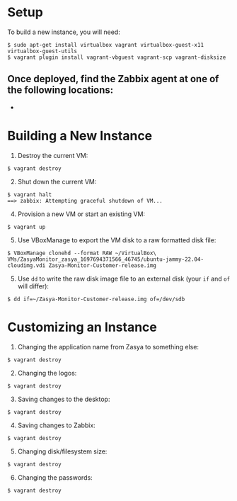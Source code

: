 # Setup

To build a new instance, you will need:
```
$ sudo apt-get install virtualbox vagrant virtualbox-guest-x11 virtualbox-guest-utils
$ vagrant plugin install vagrant-vbguest vagrant-scp vagrant-disksize
```

Once deployed, find the Zabbix agent at one of the following locations:
-
- 

# Building a New Instance

1. Destroy the current VM:

```
$ vagrant destroy 
```
2. Shut down the current VM:

```
$ vagrant halt
==> zabbix: Attempting graceful shutdown of VM...
```
4. Provision a new VM or start an existing VM: 

```
$ vagrant up

```
5. Use VBoxManage to export the VM disk to a raw formatted disk file:

```
$ VBoxManage clonehd --format RAW ~/VirtualBox\ VMs/ZasyaMonitor_zasya_1697694371566_46745/ubuntu-jammy-22.04-cloudimg.vdi Zasya-Monitor-Customer-release.img
```

5. Use `dd` to write the raw disk image file to an external disk (your `if` and `of` will differ):

```
$ dd if=~/Zasya-Monitor-Customer-release.img of=/dev/sdb
```

# Customizing an Instance

1. Changing the application name from Zasya to something else:
```
$ vagrant destroy 
```

2. Changing the logos:
```
$ vagrant destroy 
```

3. Saving changes to the desktop:
```
$ vagrant destroy 
```

4. Saving changes to Zabbix:
```
$ vagrant destroy 
```

5. Changing disk/filesystem size:
```
$ vagrant destroy 
```

6. Changing the passwords:
```
$ vagrant destroy 
```
